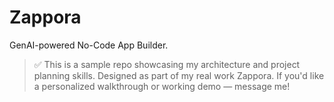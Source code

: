 # Zappora

GenAI-powered No-Code App Builder.

> ✅ This is a sample repo showcasing my architecture and project planning skills.
> Designed as part of my real work Zappora.
> If you'd like a personalized walkthrough or working demo — message me!
